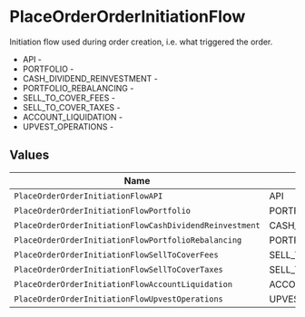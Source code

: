# PlaceOrderOrderInitiationFlow

Initiation flow used during order creation, i.e. what triggered the order.
* API - 
* PORTFOLIO - 
* CASH_DIVIDEND_REINVESTMENT - 
* PORTFOLIO_REBALANCING - 
* SELL_TO_COVER_FEES - 
* SELL_TO_COVER_TAXES - 
* ACCOUNT_LIQUIDATION - 
* UPVEST_OPERATIONS - 


## Values

| Name                                                    | Value                                                   |
| ------------------------------------------------------- | ------------------------------------------------------- |
| `PlaceOrderOrderInitiationFlowAPI`                      | API                                                     |
| `PlaceOrderOrderInitiationFlowPortfolio`                | PORTFOLIO                                               |
| `PlaceOrderOrderInitiationFlowCashDividendReinvestment` | CASH_DIVIDEND_REINVESTMENT                              |
| `PlaceOrderOrderInitiationFlowPortfolioRebalancing`     | PORTFOLIO_REBALANCING                                   |
| `PlaceOrderOrderInitiationFlowSellToCoverFees`          | SELL_TO_COVER_FEES                                      |
| `PlaceOrderOrderInitiationFlowSellToCoverTaxes`         | SELL_TO_COVER_TAXES                                     |
| `PlaceOrderOrderInitiationFlowAccountLiquidation`       | ACCOUNT_LIQUIDATION                                     |
| `PlaceOrderOrderInitiationFlowUpvestOperations`         | UPVEST_OPERATIONS                                       |